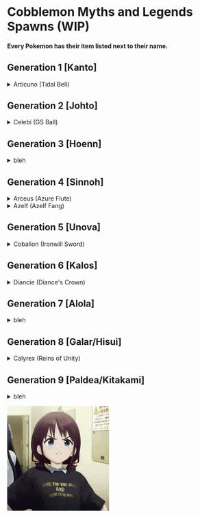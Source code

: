 # Cobblemon Myths and Legends Spawns (WIP)
#### Every Pokemon has their item listed next to their name.
## Generation 1 [Kanto]
<details>
<summary>Articuno (Tidal Bell)</summary>
<br>
  You Need <strong>3 Ice Stones</strong> In Your Inventory
  <br>
  Use A <strong>Tidal Bell</strong> In:
  <ul>
  <br>
  <li>Frozen Ocean</li>
  <li>Frozen Peaks</li>
  <li>Frozen River</li>
  <li>Snowy Beach</li>
  <li>Snowy Plains</li>
  <li>Snowy Slopes</li>
  <li>Snowy Taiga</li>
  </ul>
<br>
not done yet...
</details>

## Generation 2 [Johto]
<details>
<summary>Celebi (GS Ball)</summary>
<br>
  Use The <strong>GS Ball</strong> In:
  <ul>
  <br>
  <li>Birch Forest</li>
  <li>Dark Forest</li>
  <li>Flower Forest</li>
  <li>Cherry Grove</li>
  <li>Forest</li>
  <li>Jungle</li>
  <li>Mangrove Swamp</li>
  <li>Swamp</li>
  <li>Meadow</li>
  <li>Old Growth Birch Forest</li>
  <li>Old Growth Pine Taiga</li>
  <li>Old Growth Spruce Taiga</li>
  </ul>
<br>
</details>

## Generation 3 [Hoenn]
<details>
<summary>bleh</summary>
<br>
not done yet...
</details>

## Generation 4 [Sinnoh]
<details>
<summary>Arceus (Azure Flute)</summary>
<br>
  Use An <strong>Azure Flute</strong> In:
  <ul>
  <br>
  <li>The End</li>
  <li>End Barrens</li>
  <li>End Highlands</li>
  <li>End Midlands</li>
  <li>Small End Islands</li>
  <li>Dark Forest</li>
  <li>Skyris Vale (BYG)</li>
  <li>Amethyst Canyon (Terralith)</li>
  <li>Amethyst Rainforest (Terralith)</li>
  <li>Mirage Isles (Terralith)</li>
  <li>Moonlight Grove (Terralith)</li>
  <li>Moonlight Valley (Terralith)</li>
  <li>Lantern River (Wythers)</li>
  <li>Mushroom Island (Wythers)</li>
  <li>Snowy Thermal Taiga (Wythers)</li>
  </ul>
<br>
</details>
<details>
<summary>Azelf (Azelf Fang)</summary>
<br>
  Use An <strong>Azelf Fang</strong> In:
  <ul>
  <br>
  <li>Any River</li>
  <li>Swamp</li>
  <li>Mangrove Swamp</li>
  <li>Ice Marsh (Terralith)</li>
  <li>Orchid Swamp (Terralith, might not work due to typo?)</li>
  <li>Billabong (Wythers)</li>
  <li>Lantern River (Wythers)</li>
  <li>Tropical Forest River (Wythers)</li>
  </ul>
</details>

## Generation 5 [Unova]
<details>
<summary>Cobalion (Ironwill Sword)</summary>
<br>
  Use The <strong>Ironwill Sword</strong> In:
  <ul>
    <br>
    <li>Any Hills [#minecraft:is_hill]</li>
    <li>Any Mountains [#minecraft:is_mountain]</li>
    <li>Blooming Valley (Terralith)</li>
    <li>Forested Highlands (Terralith)</li>
    <li>Lavender Valley (Terralith)</li>
    <li>Lush Valley (Terralith)</li>
    <li>Moonlight Valley (Terralith)</li>
    <li>Sakura Valley (Terralith)</li>
    <li>Savanna Slopes (Terralith)</li>
    <li>Temperate Highlands (Terralith)</li>
    <li>Yosemite Lowlands (Terralith)</li>
    <li>Yosemite Cliffs (Terralith)</li>
    <li>Windswept Spires (Terralith)</li>
    <li>Volcanic Peaks (Terralith)</li>
    <li>Stony Spires (Terralith)</li>
    <li>Autumnal Crags (Wythers)</li>
    <li>Ayers Rock (Wythers)</li>
    <li>Icy Crags (Wythers)</li>
    <li>Old Growth Taiga Crags (Wythers)</li>
    <li>Taiga Crags (Wythers)</li>
    <li>Temperate Rainforest Crags (Wythers)</li>
    <li>Thermal Taiga Crags (Wythers)</li>
    <li>Windswept Jungle (Wythers)</li>
    <li>Tibesti Mountains (Wythers)</li>
  <br>
    
  </ul>
</details>

## Generation 6 [Kalos]
<details>
<summary>Diancie (Diance's Crown)</summary>
<br>
  Y-Level Must Be Between <strong>10 to -64</strong>
  <br>
  Use <strong>Diancie's Crown</strong> In:
  <ul>
  <br>
  <li>Dripstone Caves</li>
  <li>Lush Caves</li>
  <li>Andesite Caves (Terralith)</li>
  <li>Desert Caves (Terralith)</li>
  <li>Diorite Caves (Terralith)</li>
  <li>Fungal Caves (Terralith)</li>
  <li>Granite Caves (Terralith)</li>
  <li>Infested Caves (Terralith)</li>
  <li>Thermal Caves (Terralith)</li>
  <li>Underground Jungle (Terralith)</li>
  </ul>
</details>

## Generation 7 [Alola]
<details>
<summary>bleh</summary>
<br>
not done yet...
</details>

## Generation 8 [Galar/Hisui]
<details>
<summary>Calyrex (Reins of Unity)</summary>
<br>
  Use The <strong>Reins of Unity</strong> In:
  <ul>
  <br>
  <li>Flower Forest</li>
  </ul>
<br>
</details>

## Generation 9 [Paldea/Kitakami]
<details>
<summary>bleh</summary>
<br>
not done yet...
</details>

![Nina](/assets/ninanina.gif)
